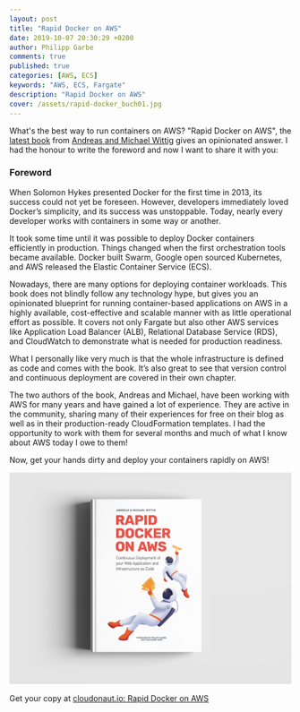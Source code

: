 ```yaml
---
layout: post
title: "Rapid Docker on AWS"
date: 2019-10-07 20:30:29 +0200
author: Philipp Garbe
comments: true
published: true
categories: [AWS, ECS]
keywords: "AWS, ECS, Fargate"
description: "Rapid Docker on AWS"
cover: /assets/rapid-docker_buch01.jpg
---
```


What's the best way to run containers on AWS? "Rapid Docker on AWS", the [latest book](https://cloudonaut.io/rapid-docker-on-aws/#buy) from [Andreas and Michael Wittig](https://widdix.net) gives an opinionated answer. I had the honour to write the foreword and now I want to share it with you:


### Foreword

When Solomon Hykes presented Docker for the first time in 2013, its success could not yet be foreseen. However, developers immediately loved Docker’s simplicity, and its success was unstoppable. Today, nearly every developer works with containers in some way or another.

It took some time until it was possible to deploy Docker containers efficiently in production. Things changed when the first orchestration tools became available. Docker built Swarm, Google open sourced Kubernetes, and AWS released the Elastic Container Service (ECS).

Nowadays, there are many options for deploying container workloads. This book does not blindly follow any technology hype, but gives you an opinionated blueprint for running container-based applications on AWS in a highly available, cost-effective and scalable manner with as little operational effort as possible. It covers not only Fargate but also other AWS services like Application Load Balancer (ALB), Relational Database Service (RDS), and CloudWatch to demonstrate what is needed for production readiness.

What I personally like very much is that the whole infrastructure is defined as code and comes with the book. It’s also great to see that version control and continuous deployment are covered in their own chapter.

The two authors of the book, Andreas and Michael, have been working with AWS for many years and have gained a lot of experience. They are active in the community, sharing many of their experiences for free on their blog as well as in their production-ready CloudFormation templates. I had the opportunity to work with them for several months and much of what I know about AWS today I owe to them!

Now, get your hands dirty and deploy your containers rapidly on AWS!



[![CDK Constuct Library](/assets/rapid-docker_buch02.jpg)](https://cloudonaut.io/rapid-docker-on-aws/#buy)

Get your copy at [cloudonaut.io: Rapid Docker on AWS](https://cloudonaut.io/rapid-docker-on-aws/#buy)
